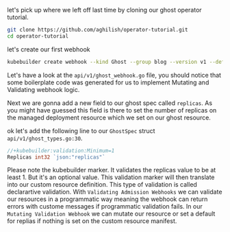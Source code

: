 let's pick up where we left off last time by cloning our ghost operator tutorial.

```bash
git clone https://github.com/aghilish/operator-tutorial.git
cd operator-tutorial
```

let's create our first webhook
```bash
kubebuilder create webhook --kind Ghost --group blog --version v1 --defaulting --programmatic-validation
```
Let's have a look at the `api/v1/ghost_webhook.go` file, you should notice that some boilerplate code was generated for us to implement Mutating and Validating webhook logic.

Next we are gonna add a new field to our ghost spec called `replicas`. As you might have guessed this field is there to set the number of replicas on the managed deployment resource which we set on our ghost resource.

ok let's add the following line to our `GhostSpec` struct `api/v1/ghost_types.go:30`.

```go
//+kubebuilder:validation:Minimum=1
Replicas int32 `json:"replicas"`
```
Please note the kubebuilder marker. It validates the replicas value to be at least 1. But it's an optional value.
This validation marker will then translate into our custom resource definition. This type of validation is called declarartive validation.
With `Validating Admission Webhooks` we can validate our resources in a programmatic way meaning the webhook can return errors with custome messages if programmatic validation fails. In our `Mutating Validation Webhook` we can mutate our resource or set a default for replias if nothing is set on the custom resource manifest. 
